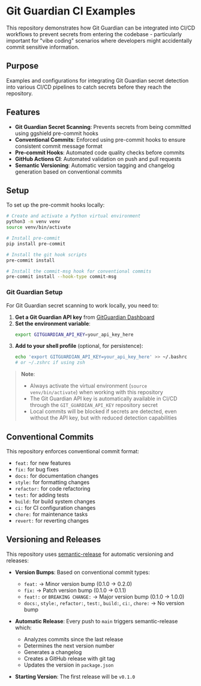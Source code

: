 # Git Guardian CI Examples

This repository demonstrates how Git Guardian can be integrated into CI/CD workflows to prevent secrets from entering the codebase - particularly important for "vibe coding" scenarios where developers might accidentally commit sensitive information.

## Purpose

Examples and configurations for integrating Git Guardian secret detection into various CI/CD pipelines to catch secrets before they reach the repository.

## Features

- **Git Guardian Secret Scanning**: Prevents secrets from being committed using ggshield pre-commit hooks
- **Conventional Commits**: Enforced using pre-commit hooks to ensure consistent commit message format
- **Pre-commit Hooks**: Automated code quality checks before commits
- **GitHub Actions CI**: Automated validation on push and pull requests
- **Semantic Versioning**: Automatic version tagging and changelog generation based on conventional commits

## Setup

To set up the pre-commit hooks locally:

```bash
# Create and activate a Python virtual environment
python3 -m venv venv
source venv/bin/activate

# Install pre-commit
pip install pre-commit

# Install the git hook scripts
pre-commit install

# Install the commit-msg hook for conventional commits
pre-commit install --hook-type commit-msg
```

### Git Guardian Setup

For Git Guardian secret scanning to work locally, you need to:

1. **Get a Git Guardian API key** from [GitGuardian Dashboard](https://dashboard.gitguardian.com/)
2. **Set the environment variable**:
   ```bash
   export GITGUARDIAN_API_KEY=your_api_key_here
   ```
3. **Add to your shell profile** (optional, for persistence):
   ```bash
   echo 'export GITGUARDIAN_API_KEY=your_api_key_here' >> ~/.bashrc
   # or ~/.zshrc if using zsh
   ```

> **Note**:
> - Always activate the virtual environment (`source venv/bin/activate`) when working with this repository
> - The Git Guardian API key is automatically available in CI/CD through the `GIT_GUARDIAN_API_KEY` repository secret
> - Local commits will be blocked if secrets are detected, even without the API key, but with reduced detection capabilities

## Conventional Commits

This repository enforces conventional commit format:
- `feat:` for new features
- `fix:` for bug fixes
- `docs:` for documentation changes
- `style:` for formatting changes
- `refactor:` for code refactoring
- `test:` for adding tests
- `build:` for build system changes
- `ci:` for CI configuration changes
- `chore:` for maintenance tasks
- `revert:` for reverting changes

## Versioning and Releases

This repository uses [semantic-release](https://semantic-release.gitbook.io/) for automatic versioning and releases:

- **Version Bumps**: Based on conventional commit types:
  - `feat:` → Minor version bump (0.1.0 → 0.2.0)
  - `fix:` → Patch version bump (0.1.0 → 0.1.1)
  - `feat!:` or `BREAKING CHANGE:` → Major version bump (0.1.0 → 1.0.0)
  - `docs:`, `style:`, `refactor:`, `test:`, `build:`, `ci:`, `chore:` → No version bump

- **Automatic Release**: Every push to `main` triggers semantic-release which:
  - Analyzes commits since the last release
  - Determines the next version number
  - Generates a changelog
  - Creates a GitHub release with git tag
  - Updates the version in `package.json`

- **Starting Version**: The first release will be `v0.1.0`
